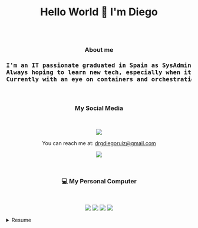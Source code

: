 <h1 align="center">Hello World 👋 I'm Diego</h1>
<br/><br/>
<h3 align="center">About me<h3>
<pre align="center">
I'm an IT passionate graduated in Spain as SysAdmin on a advanced vocational training.
Always hoping to learn new tech, especially when it comes to IT Infrastructure.
Currently with an eye on containers and orchestration.
</pre>
<br/>
<h3 align="center">My Social Media</h3>
<br/>
<p align='center'>
  <a href="https://www.linkedin.com/in/diego-ruiz-g%C3%B3mez-456675199/">
    <img src="https://img.shields.io/badge/linkedin-%230077B5.svg?&style=for-the-badge&logo=linkedin&logoColor=white" />
  </a>
</p>
  <p align='center'>
  You can reach me at: <a href="mailto:drgdiegoruiz@gmail.com">drgdiegoruiz@gmail.com</a>
</p>
<p align='center'>
  <a href="mailto:drgdiegoruiz@gmail.com"><img src="https://img.shields.io/badge/Gmail-D14836?style=for-the-badge&logo=gmail&logoColor=white" /></a>
</p>
<br/>
<h3 align="center">💻 My Personal Computer</h3>
<br/>
<p align='center'>
  <img src="https://img.shields.io/badge/windows-%230078D6.svg?&style=for-the-badge&logo=windows&logoColor=white" />
  <img src="https://img.shields.io/badge/AMD-Ryzen_5_3600X-ED1C24?style=for-the-badge&logo=amd&logoColor=white" />
  <img src="https://img.shields.io/badge/RAM-16GB-%230071C5.svg?&style=for-the-badge&logoColor=white" />
  <img src="https://img.shields.io/badge/nvidia-gtx%201650-%2376B900.svg?&style=for-the-badge&logo=nvidia&logoColor=white" />
</p>
  
<details>
  <summary>Resume</summary>
  <h1>Education</h1>
  <pre>
      📖 Advanced Vocational Training in IT Systems and networks Administration
      📆 2019 - 2021
      📍 <a href="https://www.educa2.madrid.org/web/centro.ies.lapaz.alcobendas">IES Virgen de la Paz<a/> | Madrid, Spain
   </pre>
   <pre>
      📖 Intermedium Vocational Training in Micro Informatic Sistems and Networks
      📆 2017 - 2019
      📍 <a href="https://www.educa2.madrid.org/web/centro.ies.lapaz.alcobendas">IES Virgen de la Paz<a/> | Madrid, Spain
   </pre>
   <h1>Experience</h1>
  <pre>
      🏢 SYSADMIN Intern  
      📆 April 2021 - June 2021
      📍 <a href="https://www.gmv.com/es/">GMV<a/> | Tres Cantos, Spain
   </pre>
   <pre>
      🏢 IT Helpdesk Intern
      📆 March 2019 - June 2019
      📍 <a href="https://www.decathlon.es/es/">Decathlon<a/> | San Sebastián de los Reyes, Spain
   </pre>
</details>

